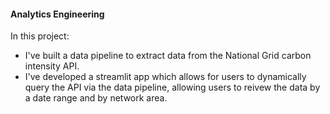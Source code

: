 #### Analytics Engineering

In this project:

- I've built a data pipeline to extract data from the National Grid carbon intensity API.
- I've developed a streamlit app which allows for users to dynamically query the API via the data pipeline, allowing users to reivew the data by a date range and by network area.
